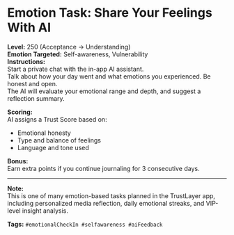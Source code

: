 # Emotion Task: Share Your Feelings With AI

**Level:** 250 (Acceptance → Understanding)  
**Emotion Targeted:** Self-awareness, Vulnerability  
**Instructions:**  
Start a private chat with the in-app AI assistant.  
Talk about how your day went and what emotions you experienced. Be honest and open.  
The AI will evaluate your emotional range and depth, and suggest a reflection summary.

**Scoring:**  
AI assigns a Trust Score based on:
- Emotional honesty
- Type and balance of feelings
- Language and tone used

**Bonus:**  
Earn extra points if you continue journaling for 3 consecutive days.

---

**Note:**  
This is one of many emotion-based tasks planned in the TrustLayer app, including personalized media reflection, daily emotional streaks, and VIP-level insight analysis.

**Tags:** `#emotionalCheckIn #selfawareness #aiFeedback`
